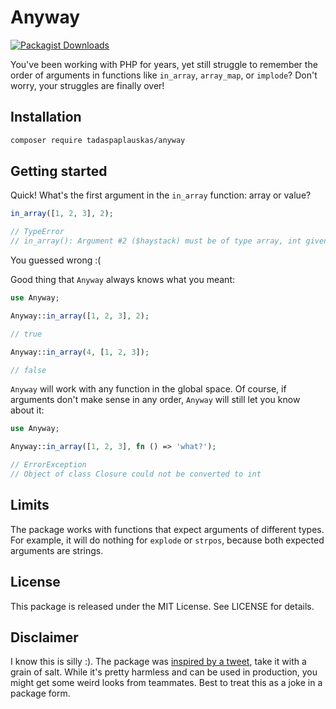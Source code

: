 # Anyway

[![Packagist Downloads](https://img.shields.io/packagist/dm/tadaspaplauskas/anyway)](https://packagist.org/packages/tadaspaplauskas/anyway)

You've been working with PHP for years, yet still struggle to remember the order of arguments in functions like `in_array`, `array_map`, or `implode`? Don't worry, your struggles are finally over!

## Installation

```sh
composer require tadaspaplauskas/anyway
```

## Getting started

Quick! What's the first argument in the `in_array` function: array or value?

```php
in_array([1, 2, 3], 2);

// TypeError
// in_array(): Argument #2 ($haystack) must be of type array, int given
```

You guessed wrong :(

Good thing that `Anyway` always knows what you meant:

```php
use Anyway;

Anyway::in_array([1, 2, 3], 2);

// true

Anyway::in_array(4, [1, 2, 3]);

// false
```

`Anyway` will work with any function in the global space. Of course, if arguments don't make sense in any order, `Anyway` will still let you know about it:

```php
use Anyway;

Anyway::in_array([1, 2, 3], fn () => 'what?');

// ErrorException
// Object of class Closure could not be converted to int
```

## Limits

The package works with functions that expect arguments of different types. For example, it will do nothing for `explode` or `strpos`, because both expected arguments are strings.

## License

This package is released under the MIT License. See LICENSE for details.

## Disclaimer

I know this is silly :). The package was [inspired by a tweet](https://twitter.com/aschmelyun/status/1549716246907654144), take it with a grain of salt. While it's pretty harmless and can be used in production, you might get some weird looks from teammates. Best to treat this as a joke in a package form.
